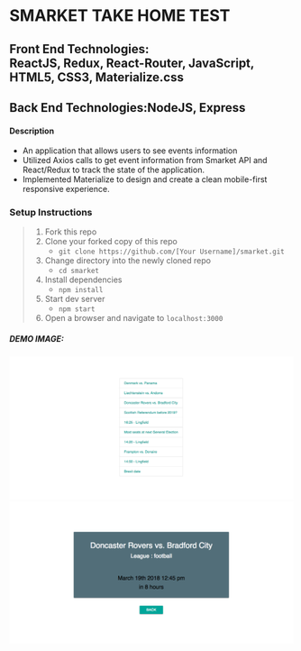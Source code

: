 # SMARKET TAKE HOME TEST

## Front End Technologies:</br>ReactJS, Redux, React-Router, JavaScript, HTML5, CSS3, Materialize.css

## Back End Technologies:NodeJS, Express

#### Description

- An application that allows users to see events information
- Utilized Axios calls to get event information from Smarket API and React/Redux to track the state of the application.
- Implemented Materialize to design and create a clean mobile-first responsive experience.

### Setup Instructions

> 1. Fork this repo
> 2. Clone your forked copy of this repo
>    - `git clone https://github.com/[Your Username]/smarket.git`
> 3. Change directory into the newly cloned repo
>    - `cd smarket`
> 4. Install dependencies 
>    - `npm install`
> 5. Start dev server
>    - `npm start`
> 6. Open a browser and navigate to `localhost:3000`

##### DEMO IMAGE: 
![alt text](/list.png "List of events")
![alt text](/detail.png "event detail")